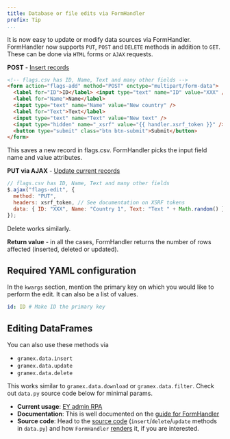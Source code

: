 ```yaml
---
title: Database or file edits via FormHandler
prefix: Tip
...
```


It is now easy to update or modify data sources via FormHandler. FormHandler now supports `PUT`, `POST` and `DELETE` methods in addition to `GET`. These can be done via `HTML` forms or `AJAX` requests.

**POST** - [Insert records](../formhandler/#formhandler-post)

```html
<!-- flags.csv has ID, Name, Text and many other fields -->
<form action="flags-add" method="POST" enctype="multipart/form-data">
  <label for="ID">ID</label> <input type="text" name="ID" value="XXX" />
  <label for="Name">Name</label>
  <input type="text" name="Name" value="New country" />
  <label for="Text">Text</label>
  <input type="text" name="Text" value="New text" />
  <input type="hidden" name="_xsrf" value="{{ handler.xsrf_token }}" />
  <button type="submit" class="btn btn-submit">Submit</button>
</form>
```

This saves a new record in flags.csv. FormHandler picks the input field name and value attributes.

**PUT via AJAX** - [Update current records](../formhandler/#formhandler-put)

```js
// flags.csv has ID, Name, Text and many other fields
$.ajax("flags-edit", {
  method: "PUT",
  headers: xsrf_token, // See documentation on XSRF tokens
  data: { ID: "XXX", Name: "Country 1", Text: "Text " + Math.random() },
});
```

Delete works similarly.

**Return value** - in all the cases, FormHandler returns the number of rows affected (inserted, deleted or updated).

## Required YAML configuration

In the `kwargs` section, mention the primary key on which you would like to perform the edit. It can also be a list of values.

```yaml
id: ID # Make ID the primary key
```

## Editing DataFrames

You can also use these methods via

- `gramex.data.insert`
- `gramex.data.update`
- `gramex.data.delete`

This works similar to `gramex.data.download` or `gramex.data.filter`. Check out `data.py` source code below for minimal params.

- **Current usage**: [EY admin RPA](https://code.gramener.com/ey/ey-admin/blob/master/rpa/ey_admin_rpa.yaml#L13)
- **Documentation**: This is well documented on the [guide for FormHandler](../formhandler/#formhandler-edits)
- **Source code**: Head to the [source code](https://github.com/gramener/gramex/blob/dev/gramex/data.py)
  (`insert`/`delete`/`update` methods in `data.py`) and how `FormHandler`
  [renders](https://github.com/gramener/gramex/blob/dev/gramex/handlers/formhandler.py) it,
  if you are interested.
